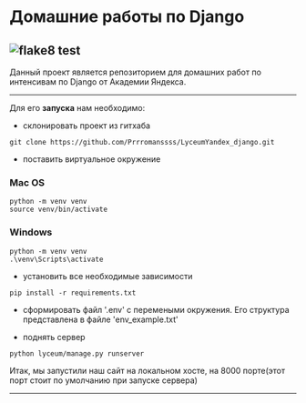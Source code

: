 # Домашние работы по Django


## ![flake8 test](https://github.com/Prrromanssss/LyceumYandex_django/actions/workflows/python-package.yml/badge.svg)


Данный проект является репозиторием для домашних работ по интенсивам по Django от Академии Яндекса.

***
Для его __запуска__ нам необходимо:
* склонировать проект из гитхаба
```commandline
git clone https://github.com/Prrromanssss/LyceumYandex_django.git
```
* поставить виртуальное окружение
### Mac OS
```commandline
python -m venv venv
source venv/bin/activate
```
### Windows
```commandline
python -m venv venv
.\venv\Scripts\activate
```


* установить все необходимые зависимости
```commandline
pip install -r requirements.txt
```
* сформировать файл '.env' с перемеными окружения. Его структура представлена в файле 'env_example.txt'

* поднять сервер
```commandline
python lyceum/manage.py runserver
```
Итак, мы запустили наш сайт на локальном хосте, на 8000 порте(этот порт стоит по умолчанию при запуске сервера)
***
